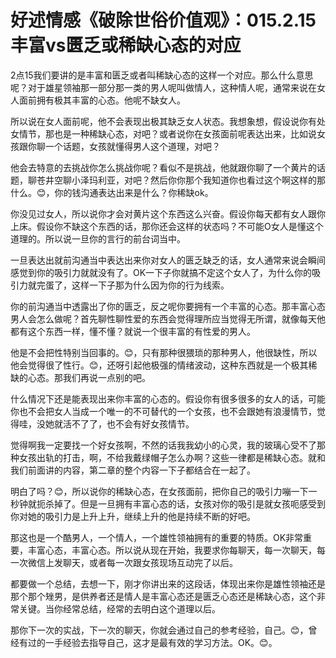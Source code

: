 # 好述情感《破除世俗价值观》：015.2.15 丰富vs匮乏或稀缺心态的对应

2点15我们要讲的是丰富和匮乏或者叫稀缺心态的这样一个对应。那么什么意思呢？对于雄星领袖那一部分那一类的男人呢叫做情人，这种情人呢，通常来说在女人面前拥有极其丰富的心态。他呢不缺女人。

所以说在女人面前呢，他不会表现出极其缺乏女人状态。我想象想，假设说你有处女情节，那也是一种稀缺心态，对吧？或者说你在女孩面前呢表达出来，比如说女孩跟你聊一个话题，女孩就懂得男人这个道理，对吧？

他会去特意的去挑战你怎么挑战你呢？看似不是挑战，他就跟你聊了一个黄片的话题，聊苍井空聊小泽玛利亚，对吧？然后你你那个我知道你也看过这个啊这样的那什么。😊，你的钱沟通表达出来是什么？你稀缺ok。

你没见过女人，所以说你才会对黄片这个东西这么兴奋。假设你每天都有女人跟你上床。假设你不缺这个东西的话，那你还会这样的状态吗？不可能O女人是懂这个道理的。所以说一旦你的言行的前台词当中。

一旦表达出就前沟通当中表达出来你对女人的匮乏缺乏的话，女人通常来说会瞬间感觉到你的吸引力就就没有了。OK一下子你就搞不定这个女人了，为什么你的吸引力就完蛋了，这样一下子那为什么因为你的行为线索。

你的前沟通当中透露出了你的匮乏，反之呢你要拥有一个丰富的心态。那丰富心态男人会怎么做呢？首先聊性聊性爱的东西会觉得理所应当觉得无所谓，就像每天他都有这个东西一样，懂不懂？就说一个很丰富的有性爱的男人。

他是不会把性特别当回事的。😊，只有那种很猥琐的那种男人，他很缺性，所以他会觉得很了性行。😊，还呀引起他极强的情绪波动，这种东西就是一个极其稀缺的心态。那我们再说一点别的吧。

什么情况下还是能表现出来你丰富的心态的。假设你有很多很多的女人的话，可能你也不会把女人当成一个唯一的不可替代的一个女孩，也不会跟她有浪漫情节，觉得哇，没她就活不了了，也不会有好女孩情节。

觉得啊我一定要找一个好女孩啊，不然的话我我幼小的心灵，我的玻璃心受不了那种女孩出轨的打击，啊，不给我戴绿帽子怎么办啊？这些一律都是稀缺心态。就和我们前面讲的内容，第二章的整个内容一下子都结合在一起了。

明白了吗？😊，所以说你的稀缺心态，在女孩面前，把你自己的吸引力嘣一下一秒钟就扼杀掉了。但是一旦拥有丰富心态的话，女孩对你的吸引是就女孩呃感受到你对她的吸引力是上升上升，继续上升的他是持续不断的好吧。

那这也是一个酷男人，一个情人，一个雄性领袖拥有的重要的特质。OK非常重要，丰富心态，丰富心态。所以说从现在开始，我要求你每聊天，每一次聊天，每一次微信上发聊天，或者每一次跟女孩现场互动完了以后。

都要做一个总结，去想一下，刚才你讲出来的这段话，体现出来你是雄性领袖还是那个那个矬男，是供养者还是情人是丰富心态还是匮乏心态还是稀缺心态，这个非常关键。当你经常总结，经常的去明白这个道理以后。

那你下一次的实战，下一次的聊天，你就会通过自己的参考经验，自己。😊，曾经有过的一手经验去指导自己，这才是最有效的学习方法。OK。😊。

